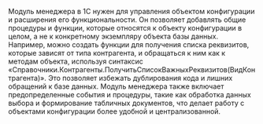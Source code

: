 Модуль менеджера в 1С нужен для управления объектом конфигурации и расширения его функциональности. Он позволяет добавлять общие процедуры и функции, которые относятся к объекту конфигурации в целом, а не к конкретному экземпляру объекта базы данных. Например, можно создать функции для получения списка реквизитов, которые зависят от типа контрагента, и обращаться к ним как к методам объекта, используя синтаксис «Справочники.Контрагенты.ПолучитьСписокВажныхРеквизитов(ВидКонтрагента)». Это позволяет избежать дублирования кода и лишних обращений к базе данных. Модуль менеджера также включает предопределенные события и процедуры, такие как обработка данных выбора и формирование табличных документов, что делает работу с объектами конфигурации более удобной и централизованной.
